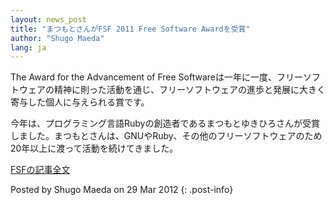 ```yaml
---
layout: news_post
title: "まつもとさんがFSF 2011 Free Software Awardを受賞"
author: "Shugo Maeda"
lang: ja
---
```


The Award for the Advancement of Free
Softwareは一年に一度、フリーソフトウェアの精神に則った活動を通じ、フリーソフトウェアの進歩と発展に大きく寄与した個人に与えられる賞です。

今年は、プログラミング言語Rubyの創造者であるまつもとゆきひろさんが受賞しました。まつもとさんは、GNUやRuby、その他のフリーソフトウェアのため20年以上に渡って活動を続けてきました。

[FSFの記事全文][1]

Posted by Shugo Maeda on 29 Mar 2012
{: .post-info}



[1]: https://www.fsf.org/news/2011-free-software-awards-announced 
